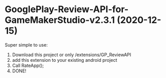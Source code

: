 # GooglePlay-Review-API-for-GameMakerStudio-v2.3.1 (2020-12-15)

Super simple to use:

1. Download this project or only /extensions/GP_ReviewAPI 
2. add this extension to your existing android project
3. Call RateApp();
4. DONE!

